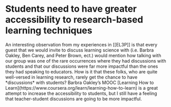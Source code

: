 # Students need to have greater accessibility to research-based learning techniques
<Stage stage="seedling" />
 An interesting observation from my experiences in [[EL3P]] is that every guest that we would invite to discuss learning science with (i.e. Barbra Oakley, Ben Carey, and Peter Brown,  ect.) would mention how talking with our group was one of the rare occurrences where they had discussions with students and that our discussions were far more impactful than the ones they had speaking to educators. How is it that these folks, who are quite well-versed in learning research, rarely get the chance to have *discussions* with students?  
Barbra Oakley’s MOOC [Learning How to Learn](https://www.coursera.org/learn/learning-how-to-learn)  is a great attempt to increase the accessibility to students, but I still have a feeling that teacher-student discussions are going to be more impactful.


